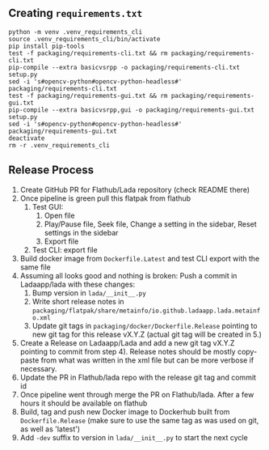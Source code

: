 ## Creating `requirements.txt`
```shell
python -m venv .venv_requirements_cli
source .venv_requirements_cli/bin/activate
pip install pip-tools
test -f packaging/requirements-cli.txt && rm packaging/requirements-cli.txt 
pip-compile --extra basicvsrpp -o packaging/requirements-cli.txt setup.py
sed -i 's#opencv-python#opencv-python-headless#' packaging/requirements-cli.txt
test -f packaging/requirements-gui.txt && rm packaging/requirements-gui.txt 
pip-compile --extra basicvsrpp,gui -o packaging/requirements-gui.txt setup.py
sed -i 's#opencv-python#opencv-python-headless#' packaging/requirements-gui.txt
deactivate
rm -r .venv_requirements_cli
```

## Release Process
1. Create GitHub PR for Flathub/Lada repository (check README there)
2. Once pipeline is green pull this flatpak from flathub
   1. Test GUI: 
        1. Open file
        2. Play/Pause file, Seek file, Change a setting in the sidebar, Reset settings in the sidebar
        3. Export file
   2. Test CLI: export file
3. Build docker image from `Dockerfile.Latest` and test CLI export with the same file
4. Assuming all looks good and nothing is broken: Push a commit in Ladaapp/lada with these changes:
    1. Bump version in `lada/__init__.py`
    2. Write short release notes in `packaging/flatpak/share/metainfo/io.github.ladaapp.lada.metainfo.xml`
    3. Update git tags in `packaging/docker/Dockerfile.Release` pointing to new git tag for this release vX.Y.Z (actual git tag will be created in 5.)
5. Create a Release on Ladaapp/Lada and add a new git tag vX.Y.Z pointing to commit from step 4). Release notes should be mostly copy-paste from what was written in the xml file but can be more verbose if necessary.
6. Update the PR in Flathub/lada repo with the release git tag and commit id
7. Once pipeline went through merge the PR on Flathub/lada. After a few hours it should be available on flathub
8. Build, tag and push new Docker image to Dockerhub built from `Dockerfile.Release` (make sure to use the same tag as was used on git, as well as 'latest')
9. Add `-dev` suffix to version in `lada/__init__.py` to start the next cycle